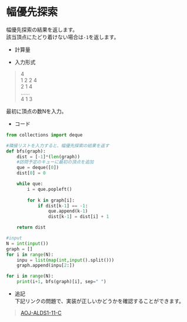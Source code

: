 # 幅優先探索
幅優先探索の結果を返します。<br>
該当頂点にたどり着けない場合は`-1`を返します。

* 計算量

* 入力形式
>4  <br>
>1 2 2 4 <br>
>2 1 4  <br>
>……  <br>
>4 1 3  <br>

最初に頂点の数Nを入力。


* コード
```python:bps.py
from collections import deque

#隣接リストを入力すると、幅優先探索の結果を返す
def bfs(graph):
    dist = [-1]*(len(graph))  
    #訪問予定のキューに最初の頂点を追加
    que = deque([0])
    dist[0] = 0

    while que:
        i = que.popleft()
   
        for k in graph[i]:
            if dist[k-1] == -1:
                que.append(k-1)
                dist[k-1] = dist[i] + 1 

    return dist

#input
N = int(input())
graph = []
for i in range(N):
    inpu = list(map(int,input().split()))
    graph.append(inpu[2:])

for i in range(N):
    print(i+1, bfs(graph)[i], sep=" ")
```


* 追記 <br>
下記リンクの問題で、実装が正しいかどうかを確認することができます。<br>

>[AOJ-ALDS1-11-C](https://judge.u-aizu.ac.jp/onlinejudge/description.jsp?id=ALDS1_11_C)

